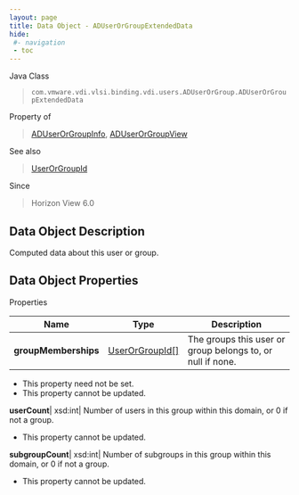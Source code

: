```yaml
---
layout: page
title: Data Object - ADUserOrGroupExtendedData
hide:
 #- navigation
 - toc
---
```






Java Class  
> `com.vmware.vdi.vlsi.binding.vdi.users.ADUserOrGroup.ADUserOrGroupExtendedData`

Property of  
> [ADUserOrGroupInfo](vdi.users.ADUserOrGroup.ADUserOrGroupInfo.md#field_detail), [ADUserOrGroupView](vdi.users.ADUserOrGroup.ADUserOrGroupView.md#field_detail)

See also  
> [UserOrGroupId](vdi.entity.UserOrGroupId.md)

Since  
> Horizon View 6.0


## Data Object Description 

Computed data about this user or group. 

## Data Object Properties

Properties

Name |  Type |  Description   
---|---|---  
**groupMemberships**| [UserOrGroupId[]](vdi.entity.UserOrGroupId.md)|  The groups this user or group belongs to, or null if none.   


* This property need not be set.
* This property cannot be updated.

  
**userCount**|  xsd:int|  Number of users in this group within this domain, or 0 if not a group.   


* This property cannot be updated.

  
**subgroupCount**|  xsd:int|  Number of subgroups in this group within this domain, or 0 if not a group.   


* This property cannot be updated.

  
  
  
 
  
  
